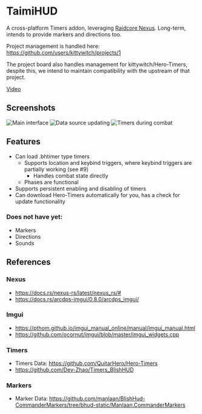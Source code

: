 # TaimiHUD

A cross-platform Timers addon, leveraging [Raidcore Nexus](https://raidcore.gg/Nexus).
Long-term, intends to provide markers and directions too.

Project management is handled here: https://github.com/users/kittywitch/projects/1

The project board also handles management for kittywitch/Hero-Timers, despite this, we intend to maintain compatibility with the upstream of that project.

[Video](https://files.catbox.moe/xdno9s.mp4)

## Screenshots

![Main interface](https://github.com/user-attachments/assets/82044140-5a81-4bb1-8d2a-be468de2450e)
![Data source updating](https://github.com/user-attachments/assets/12135f4f-5ceb-44d0-a136-15ebaa07511a)
![Timers during combat](https://github.com/user-attachments/assets/bb930b54-717c-4fa7-b65e-2ec77a7c2393)

## Features

* Can load .bhtimer type timers
    * Supports location and keybind triggers, where keybind triggers are partially working (see #9)
      * Handles combat state directly
    * Phases are functional
* Supports persistent enabling and disabling of timers
* Can download Hero-Timers automatically for you, has a check for update functionality

### Does not have yet:

* Markers
* Directions
* Sounds

## References

### Nexus

* https://docs.rs/nexus-rs/latest/nexus_rs/#
* https://docs.rs/arcdps-imgui/0.8.0/arcdps_imgui/

### Imgui

* https://pthom.github.io/imgui_manual_online/manual/imgui_manual.html
* https://github.com/ocornut/imgui/blob/master/imgui_widgets.cpp

### Timers

* Timers Data: https://github.com/QuitarHero/Hero-Timers
* https://github.com/Dev-Zhao/Timers_BlishHUD

### Markers

* Marker Data: https://github.com/manlaan/BlishHud-CommanderMarkers/tree/bhud-static/Manlaan.CommanderMarkers

